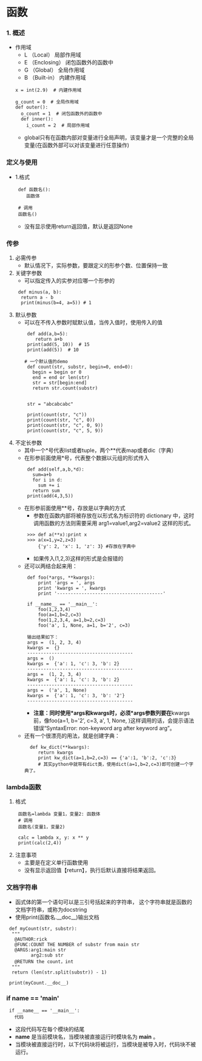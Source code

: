 # 函数
### 1. 概述
* 作用域
  * L （Local） 局部作用域
  * E （Enclosing） 闭包函数外的函数中
  * G （Global） 全局作用域
  * B （Built-in） 内建作用域
  ```
  x = int(2.9)  # 内建作用域

  g_count = 0  # 全局作用域
  def outer():
    o_count = 1  # 闭包函数外的函数中
    def inner():
      i_count = 2  # 局部作用域
  ```
  * global只有在函数内部对变量进行全局声明，该变量才是一个完整的全局变量(在函数外部可以对该变量进行任意操作)

### 定义与使用
* 1.格式
  ```
   def 函数名():
      函数体

   # 调用
   函数名()
  ```
  * 没有显示使用return返回值，默认是返回None
### 传参
  1. 必需传参
     * 默认情况下，实际参数，要跟定义的形参个数、位置保持一致
  2. 关键字参数
     * 可以指定传入的实参对应哪一个形参的
     ```
      def minus(a, b):
       return a - b
       print(minus(b=4, a=5)) # 1
     ```
  3. 默认参数
     * 可以在不传入参数时赋默认值，当传入值时，使用传入的值
        ```
         def add(a,b=5):
            return a+b
         print(add(5, 10))  # 15
         print(add(5))  # 10
        ```
        ```
        # 一个默认值的demo
         def count(str, substr, begin=0, end=0):
           begin = begin or 0
           end = end or len(str)
           str = str[begin:end]
           return str.count(substr)


         str = "abcabcabc"

         print(count(str, "c"))
         print(count(str, "c", 0))
         print(count(str, "c", 0, 9))
         print(count(str, "c", 5, 9))
        ```
  4. 不定长参数
     * 其中一个*号代表list或者tuple，两个\*\*代表map或者dic（字典）
     * 在形参前面使用*号，代表整个数据以元组的形式传入
       ```
        def add(self,a,b,*d):
          sum=a+b
          for i in d:
            sum += i
          return sum
        print(add(4,3,5))
       ```
     * 在形参前面使用**号，存放是以字典的方式
       * 参数在函数内部将被存放在以形式名为标识符的 dictionary 中，这时调用函数的方法则需要采用 arg1=value1,arg2=value2 这样的形式。
       ```
        >>> def a(**x):print x
        >>> a(x=1,y=2,z=3)
            {'y': 2, 'x': 1, 'z': 3} #存放在字典中
       ```
       * 如果传入(1,2,3)这样的形式是会报错的
     * 还可以两结合起来用：
       ```
        def foo(*args, **kwargs):
            print 'args = ', args
            print 'kwargs = ', kwargs
            print '---------------------------------------'
         
        if __name__ == '__main__':
            foo(1,2,3,4)
            foo(a=1,b=2,c=3)
            foo(1,2,3,4, a=1,b=2,c=3)
            foo('a', 1, None, a=1, b='2', c=3)
            
        输出结果如下：
        args =  (1, 2, 3, 4) 
        kwargs =  {} 
        --------------------------------------- 
        args =  () 
        kwargs =  {'a': 1, 'c': 3, 'b': 2} 
        --------------------------------------- 
        args =  (1, 2, 3, 4) 
        kwargs =  {'a': 1, 'c': 3, 'b': 2} 
        --------------------------------------- 
        args =  ('a', 1, None) 
        kwargs =  {'a': 1, 'c': 3, 'b': '2'} 
        ---------------------------------------
       ```
       * **注意：**同时使用*args和**kwargs时，必须*args参数列要在**kwargs前，像foo(a=1, b='2', c=3, a', 1, None, )这样调用的话，会提示语法错误“SyntaxError: non-keyword arg after keyword arg”。
     * 还有一个很漂亮的用法，就是创建字典：
       ```
         def kw_dict(**kwargs):
            return kwargs
            print kw_dict(a=1,b=2,c=3) == {'a':1, 'b':2, 'c':3}
            # 其实python中就带有dict类，使用dict(a=1,b=2,c=3)即可创建一个字典了。
       ```
### lambda函数
  1. 格式
     ```
      函数名=lambda 变量1，变量2: 函数体
      # 调用
      函数名(变量1，变量2)
     ```
     ```
      calc = lambda x, y: x ** y
      print(calc(2,4))
     ```
  2. 注意事项
     * 主要是在定义单行函数使用
     * 没有显示返回值【return】，执行后默认直接将结果返回。

### 文档字符串
  * 函式体的第一个语句可以是三引号括起来的字符串， 这个字符串就是函数的
文档字符串，或称为docstring
  * 使用print(函数名.\_\_doc_\_\)输出文档

  ```
   def myCount(str, substr):
    """
     @AUTHOR:rick
     @FUNC:COUNT THE NUMBER of substr from main str
     @ARGS:arg1:main str
           arg2:sub str
     @RETURN the count，int
    """
    return (len(str.split(substr)) - 1)

   print(myCount.__doc__)
  ```


### if __name__ == '__main__'
  ```
   if __name__ == '__main__':
     代码
  ```
  * 这段代码写在每个模块的结尾
  * __name__ 是当前模块名，当模块被直接运行时模块名为 __main__ 。
  * 当模块被直接运行时，以下代码块将被运行，当模块是被导入时，代码块不被运行。
